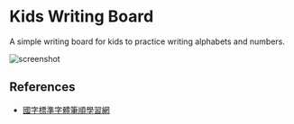 # Kids Writing Board

A simple writing board for kids to practice writing alphabets and numbers.

![screenshot](https://i.imgur.com/975zR9L.png)

## References

- [國字標準字體筆順學習網](https://stroke-order.learningweb.moe.edu.tw/characters.do?lang=zh_TW)
